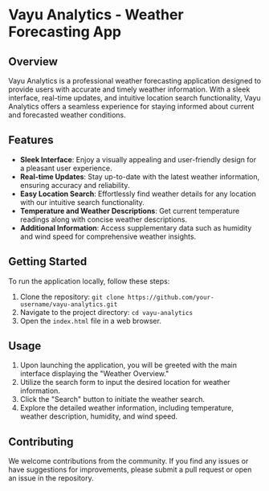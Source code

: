 # Vayu Analytics - Weather Forecasting App

## Overview

Vayu Analytics is a professional weather forecasting application designed to provide users with accurate and timely weather information. With a sleek interface, real-time updates, and intuitive location search functionality, Vayu Analytics offers a seamless experience for staying informed about current and forecasted weather conditions.

## Features

- **Sleek Interface**: Enjoy a visually appealing and user-friendly design for a pleasant user experience.
- **Real-time Updates**: Stay up-to-date with the latest weather information, ensuring accuracy and reliability.
- **Easy Location Search**: Effortlessly find weather details for any location with our intuitive search functionality.
- **Temperature and Weather Descriptions**: Get current temperature readings along with concise weather descriptions.
- **Additional Information**: Access supplementary data such as humidity and wind speed for comprehensive weather insights.

## Getting Started

To run the application locally, follow these steps:

1. Clone the repository: `git clone https://github.com/your-username/vayu-analytics.git`
2. Navigate to the project directory: `cd vayu-analytics`
3. Open the `index.html` file in a web browser.

## Usage

1. Upon launching the application, you will be greeted with the main interface displaying the "Weather Overview."
2. Utilize the search form to input the desired location for weather information.
3. Click the "Search" button to initiate the weather search.
4. Explore the detailed weather information, including temperature, weather description, humidity, and wind speed.

## Contributing

We welcome contributions from the community. If you find any issues or have suggestions for improvements, please submit a pull request or open an issue in the repository.
